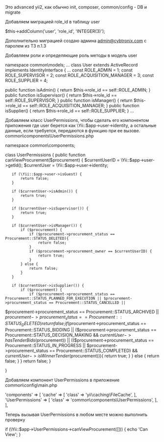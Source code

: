 Это advanced yii2, как обычно init, composer, common/config - DB и migrate

Добавляем миграцией role_id в таблицу user

$this->addColumn('user', 'role_id', 'INTEGER(3)');

Дополнительно миграцией создаю админа admin@cybtronix.com с паролем из ТЗ п.1.3

Добавляем роли и определяющие роль методы в модель user

namespace common\models;
...
class User extends ActiveRecord implements IdentityInterface
{
...
   const ROLE_ADMIN = 1;
   const ROLE_SUPERVISOR = 2;
   const ROLE_ACQUISITION_MANAGER = 3;
   const ROLE_SUPPLIER = 4;

   public function isAdmin()
   {
       return $this->role_id == self::ROLE_ADMIN;
   }
   public function isSupervisor()
   {
       return $this->role_id == self::ROLE_SUPERVISOR;
   }
   public function isManager()
   {
       return $this->role_id == self::ROLE_ACQUISITION_MANAGER;
   }
   public function isSupplier()
   {
       return $this->role_id == self::ROLE_SUPPLIER;
   }
…

Добавляем класс UserPermissions, чтобы сделать его компонентом приложения где user берется как \Yii::$app->user->identity, а остальные данные, если требуется, передаются в функцию при ее вызове.
common\components\UserPermissions.php

namespace common\components;

class UserPermissions
{
   public function canViewProcurement($procurement)
   {
       $currentUserID = \Yii::$app->user->getId();
       $currentUser = \Yii::$app->user->identity;

       if (\Yii::$app->user->isGuest) {
           return false;
       }

       if ($currentUser->isAdmin()) {
           return true;
       }

       if ($currentUser->isSupervisor()) {
           return true;
       }

       if ($currentUser->isManager()) {
           if ($procurement) {
               if ($procurement->procurement_status == Procurement::STATUS_DELETED){
                   return false;
               }
               if ($procurement->procurement_owner == $currentUserID) {
                   return true;
               }
           } else {
               return false;
           }
       }

       if ($currentUser->isSupplier()) {
           if ($procurement) {
               if ($procurement->procurement_status == Procurement::STATUS_PLANNED_FOR_EXECUTION || $procurement->procurement_status == Procurement::STATUS_CANCELLED ||
$procurement->procurement_status == Procurement::STATUS_ARCHIVED || $procurement->procurement_status == Procurement::STATUS_DELETED){
                   return false;
               }
               if ($procurement->procurement_status == Procurement::STATUS_BIDDING ||
                   ($procurement->procurement_status == Procurement::STATUS_DECISION_MAKING && $currentUser->hasTenderBids($procurement)) ||
                   (($procurement->procurement_status == Procurement::STATUS_IN_PROGRESS || $procurement->procurement_status == Procurement::STATUS_COMPLETED) && $currentUser->isWinnerTender($procurement))){
                   return true;
               }
           } else {
               return false;
           }
       }
       return false;
   }

}


Добавляем компонент UserPermissions в приложение 
common\config\main.php

'components' => [
   'cache' => [
       'class' => 'yii\caching\FileCache',
   ],
   'UserPermissions' => [
       'class' => 'common\components\UserPermissions',
   ],
],

Теперь вызывая UserPermissions в любом месте можно выполнить проверку 


if (\Yii::$app->UserPermissions->canViewProcurement([])) {
   echo 'Can View';
}

